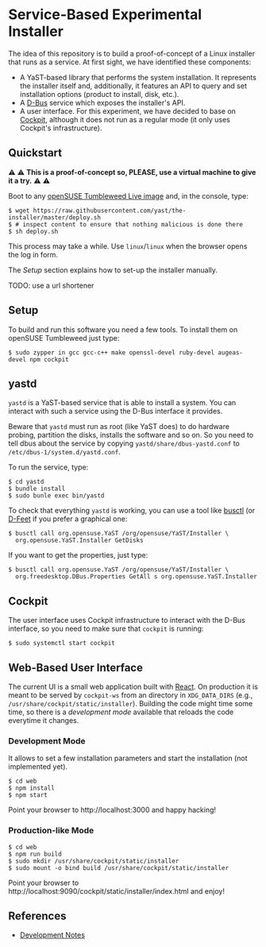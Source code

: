 # Service-Based Experimental Installer

The idea of this repository is to build a proof-of-concept of a Linux installer that runs as a
service. At first sight, we have identified these components:

* A YaST-based library that performs the system installation. It represents the installer itself
  and, additionally, it features an API to query and set installation options (product to install,
  disk, etc.).
* A [D-Bus](https://www.freedesktop.org/wiki/Software/dbus/) service which exposes the installer's
  API.
* A user interface. For this experiment, we have decided to base on
  [Cockpit](https://cockpit-project.org/), although it does not run as a
  regular mode (it only uses Cockpit's infrastructure).

## Quickstart

:warning: :warning: **This is a proof-of-concept so, PLEASE, use a virtual machine to give it a try.** :warning: :warning: 

Boot to any [openSUSE Tumbleweed Live
image](https://get.opensuse.org/tumbleweed) and, in the console, type:

    $ wget https://raw.githubusercontent.com/yast/the-installer/master/deploy.sh
    $ # inspect content to ensure that nothing malicious is done there
    $ sh deploy.sh

This process may take a while. Use `linux`/`linux` when the browser opens the log in form.

The *Setup* section explains how to set-up the installer manually.

TODO: use a url shortener

## Setup

To build and run this software you need a few tools. To install them on openSUSE
Tumbleweed just type:

    $ sudo zypper in gcc gcc-c++ make openssl-devel ruby-devel augeas-devel npm cockpit

## yastd

`yastd` is a YaST-based service that is able to install a system. You can interact with such a
service using the D-Bus interface it provides.

Beware that `yastd` must run as root (like YaST does) to do hardware probing, partition the disks,
installs the software and so on. So you need to tell dbus about the service by copying
`yastd/share/dbus-yastd.conf` to `/etc/dbus-1/system.d/yastd.conf`.

To run the service, type:

    $ cd yastd
    $ bundle install
    $ sudo bunle exec bin/yastd

To check that everything `yastd` is working, you can use a tool like
[busctl](https://www.freedesktop.org/wiki/Software/dbus/) (or
[D-Feet](https://wiki.gnome.org/Apps/DFeet) if you prefer a graphical one:

    $ busctl call org.opensuse.YaST /org/opensuse/YaST/Installer \
      org.opensuse.YaST.Installer GetDisks

If you want to get the properties, just type:

    $ busctl call org.opensuse.YaST /org/opensuse/YaST/Installer \
      org.freedesktop.DBus.Properties GetAll s org.opensuse.YaST.Installer

## Cockpit

The user interface uses Cockpit infrastructure to interact with the D-Bus interface, so you
need to make sure that `cockpit` is running:

    $ sudo systemctl start cockpit

## Web-Based User Interface

The current UI is a small web application built with [React](https://reactjs.org/). On production it
is meant to be served by `cockpit-ws` from an directory in `XDG_DATA_DIRS` (e.g.,
`/usr/share/cockpit/static/installer`). Building the code might time some time, so there is a
*development mode* available that reloads the code everytime it changes.

### Development Mode

It allows to set a few installation parameters and start the installation (not implemented yet).

    $ cd web
    $ npm install
    $ npm start

Point your browser to http://localhost:3000 and happy hacking!

### Production-like Mode

    $ cd web
    $ npm run build
    $ sudo mkdir /usr/share/cockpit/static/installer
    $ sudo mount -o bind build /usr/share/cockpit/static/installer

Point your browser to http://localhost:9090/cockpit/static/installer/index.html and enjoy!

## References

* [Development Notes](./DEVELOPMENT.md)
